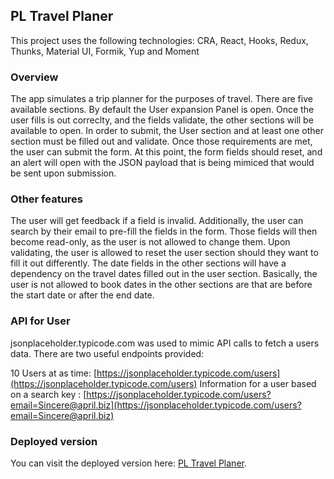 ## PL Travel Planer

This project uses the following technologies: CRA, React, Hooks, Redux, Thunks, Material UI, Formik, Yup and Moment

### Overview

The app simulates a trip planner for the purposes of travel. There are five available sections. By default the User expansion Panel is open. Once the user fills is out correclty, and the fields validate, the other sections will be available to open. In order to submit, the User section and at least one other section must be filled out and validate. Once those requirements are met, the user can submit the form. At this point, the form fields should reset, and an alert will open with the JSON payload that is being mimiced that would be sent upon submission.

### Other features

The user will get feedback if a field is invalid. Additionally, the user can search by their email to pre-fill the fields in the form. Those fields will then become read-only, as the user is not allowed to change them. Upon validating, the user is allowed to reset the user section should they want to fill it out differently. The date fields in the other sections will have a dependency on the travel dates filled out in the user section. Basically, the user is not allowed to book dates in the other sections are that are before the start date or after the end date.

### API for User

jsonplaceholder.typicode.com was used to mimic API calls to fetch a users data. There are two useful endpoints provided:

10 Users at as time: [https://jsonplaceholder.typicode.com/users](https://jsonplaceholder.typicode.com/users)
Information for a user based on a search key : [https://jsonplaceholder.typicode.com/users?email=Sincere@april.biz](https://jsonplaceholder.typicode.com/users?email=Sincere@april.biz)

### Deployed version

You can visit the deployed version here: [PL Travel Planer](https://reactjs.org/).
